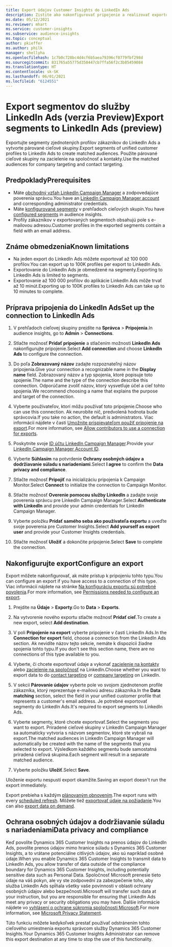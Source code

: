 ```yaml
---
title: Export údajov Customer Insights do LinkedIn Ads
description: Zistite ako nakonfigurovať pripojenie a realizovať exportovanie do LinkedIn Ads.
ms.date: 05/12/2021
ms.reviewer: mhart
ms.service: customer-insights
ms.subservice: audience-insights
ms.topic: conceptual
author: pkieffer
ms.author: philk
manager: shellyha
ms.openlocfilehash: 1c7b0c728bc4d4cf6b5aea79396cf0779fbf298d
ms.sourcegitcommit: 831765a55775d358447cb7ffa56f2c3b85459084
ms.translationtype: HT
ms.contentlocale: sk-SK
ms.lasthandoff: 06/01/2021
ms.locfileid: "6124551"
---
```

# <a name="export-segments-to-linkedin-ads-preview"></a><span data-ttu-id="7541e-103">Export segmentov do služby LinkedIn Ads (verzia Preview)</span><span class="sxs-lookup"><span data-stu-id="7541e-103">Export segments to LinkedIn Ads (preview)</span></span>

<span data-ttu-id="7541e-104">Exportujte segmenty zjednotených profilov zákazníkov do LinkedIn Ads a vytvorte párované cieľové skupiny.</span><span class="sxs-lookup"><span data-stu-id="7541e-104">Export segments of unified customer profiles to LinkedIn Ads to create matched audiences.</span></span> <span data-ttu-id="7541e-105">Použite párované cieľové skupiny na zacielenie na spoločnosť a kontakty.</span><span class="sxs-lookup"><span data-stu-id="7541e-105">Use the matched audiences for company targeting and contact targeting.</span></span>

## <a name="prerequisites"></a><span data-ttu-id="7541e-106">Predpoklady</span><span class="sxs-lookup"><span data-stu-id="7541e-106">Prerequisites</span></span>

-   <span data-ttu-id="7541e-107">Máte [obchodný vzťah LinkedIn Campaign Manager](https://business.linkedin.com/marketing-solutions/ads) a zodpovedajúce poverenia správcu.</span><span class="sxs-lookup"><span data-stu-id="7541e-107">You have an [LinkedIn Campaign Manager account](https://business.linkedin.com/marketing-solutions/ads) and corresponding administrator credentials.</span></span>
-   <span data-ttu-id="7541e-108">Máte [konfigurované segmenty](segments.md) v prehľadoch cieľových skupín.</span><span class="sxs-lookup"><span data-stu-id="7541e-108">You have [configured segments](segments.md) in audience insights.</span></span>
-   <span data-ttu-id="7541e-109">Profily zákazníkov v exportovaných segmentoch obsahujú pole s e-mailovou adresou.</span><span class="sxs-lookup"><span data-stu-id="7541e-109">Customer profiles in the exported segments contain a field with an email address.</span></span>

## <a name="known-limitations"></a><span data-ttu-id="7541e-110">Známe obmedzenia</span><span class="sxs-lookup"><span data-stu-id="7541e-110">Known limitations</span></span>

- <span data-ttu-id="7541e-111">Na jeden export do LinkedIn Ads môžete exportovať až 100 000 profilov.</span><span class="sxs-lookup"><span data-stu-id="7541e-111">You can export up to 100K profiles per export to LinkedIn Ads.</span></span>
- <span data-ttu-id="7541e-112">Exportovanie do LinkedIn Ads je obmedzené na segmenty.</span><span class="sxs-lookup"><span data-stu-id="7541e-112">Exporting to LinkedIn Ads is limited to segments.</span></span>
- <span data-ttu-id="7541e-113">Exportovanie až 100 000 profilov do aplikácie LinkedIn Ads môže trvať až 10 minút.</span><span class="sxs-lookup"><span data-stu-id="7541e-113">Exporting up to 100K profiles to LinkedIn Ads can take up to 10 minutes to complete.</span></span> 

## <a name="set-up-the-connection-to-linkedin-ads"></a><span data-ttu-id="7541e-114">Príprava pripojenia do LinkedIn Ads</span><span class="sxs-lookup"><span data-stu-id="7541e-114">Set up the connection to LinkedIn Ads</span></span>

1. <span data-ttu-id="7541e-115">V prehľadoch cieľovej skupiny prejdite na **Správca** > **Pripojenia**.</span><span class="sxs-lookup"><span data-stu-id="7541e-115">In audience insights, go to **Admin** > **Connections**.</span></span>

1. <span data-ttu-id="7541e-116">Stlačte možnosť **Pridať pripojenie** a stlačením možnosti **LinkedIn Ads** nakonfigurujte pripojenie.</span><span class="sxs-lookup"><span data-stu-id="7541e-116">Select **Add connection** and choose **LinkedIn Ads** to configure the connection.</span></span>

1. <span data-ttu-id="7541e-117">Do poľa **Zobrazovaný názov** zadajte rozpoznateľný názov pripojenia.</span><span class="sxs-lookup"><span data-stu-id="7541e-117">Give your connection a recognizable name in the **Display name** field.</span></span> <span data-ttu-id="7541e-118">Zobrazovaný názov a typ spojenia, ktoré popisuje toto spojenie.</span><span class="sxs-lookup"><span data-stu-id="7541e-118">The name and the type of the connection describe this connection.</span></span> <span data-ttu-id="7541e-119">Odporúčame zvoliť názov, ktorý vysvetľuje účel a cieľ tohto spojenia.</span><span class="sxs-lookup"><span data-stu-id="7541e-119">We recommend choosing a name that explains the purpose and target of the connection.</span></span>

1. <span data-ttu-id="7541e-120">Vyberte používateľov, ktorí môžu používať toto pripojenie.</span><span class="sxs-lookup"><span data-stu-id="7541e-120">Choose who can use this connection.</span></span> <span data-ttu-id="7541e-121">Ak neurobíte nič, predvolená hodnota bude správcovia.</span><span class="sxs-lookup"><span data-stu-id="7541e-121">If you take no action, the default is administrators.</span></span> <span data-ttu-id="7541e-122">Viac informácií nájdete v časti [Umožnite prispievateľom použiť pripojenie na export](connections.md#allow-contributors-to-use-a-connection-for-exports).</span><span class="sxs-lookup"><span data-stu-id="7541e-122">For more information, see [Allow contributors to use a connection for exports](connections.md#allow-contributors-to-use-a-connection-for-exports).</span></span>

1. <span data-ttu-id="7541e-123">Poskytnite svoje [ID účtu LinkedIn Campaign Manager](https://www.linkedin.com/help/lms/answer/a424270).</span><span class="sxs-lookup"><span data-stu-id="7541e-123">Provide your [LinkedIn Campaign Manager Account ID](https://www.linkedin.com/help/lms/answer/a424270).</span></span>

1. <span data-ttu-id="7541e-124">Vyberte **Súhlasím** na potvrdenie **Ochrany osobných údajov a dodržiavanie súladu s nariadeniami**.</span><span class="sxs-lookup"><span data-stu-id="7541e-124">Select **I agree** to confirm the **Data privacy and compliance**.</span></span>

1. <span data-ttu-id="7541e-125">Stlačte možnosť **Pripojiť** na inicializáciu pripojenia k Campaign Monitor.</span><span class="sxs-lookup"><span data-stu-id="7541e-125">Select **Connect** to initialize the connection to Campaign Monitor.</span></span>

1. <span data-ttu-id="7541e-126">Stlačte možnosť **Overenie pomocou služby LinkedIn** a zadajte svoje poverenia správcu pre LinkedIn Campaign Manager.</span><span class="sxs-lookup"><span data-stu-id="7541e-126">Select **Authenticate with LinkedIn** and provide your admin credentials for LinkedIn Campaign Manager.</span></span>

1. <span data-ttu-id="7541e-127">Vyberte položku **Pridať samého seba ako používateľa exportu** a uveďte svoje poverenia pre Customer Insights.</span><span class="sxs-lookup"><span data-stu-id="7541e-127">Select **Add yourself as export user** and provide your Customer Insights credentials.</span></span>

1. <span data-ttu-id="7541e-128">Stlačte možnosť **Uložiť** a dokončite pripojenie.</span><span class="sxs-lookup"><span data-stu-id="7541e-128">Select **Save** to complete the connection.</span></span>

## <a name="configure-an-export"></a><span data-ttu-id="7541e-129">Nakonfigurujte export</span><span class="sxs-lookup"><span data-stu-id="7541e-129">Configure an export</span></span>

<span data-ttu-id="7541e-130">Export môžete nakonfigurovať, ak máte prístup k pripojeniu tohto typu.</span><span class="sxs-lookup"><span data-stu-id="7541e-130">You can configure an export if you have access to a connection of this type.</span></span> <span data-ttu-id="7541e-131">Viac informácií nájdete na stránke [Na konfiguráciu exportu sú potrebné povolenia](export-destinations.md#set-up-a-new-export).</span><span class="sxs-lookup"><span data-stu-id="7541e-131">For more information, see [Permissions needed to configure an export](export-destinations.md#set-up-a-new-export).</span></span>

1. <span data-ttu-id="7541e-132">Prejdite na **Údaje** > **Exporty**.</span><span class="sxs-lookup"><span data-stu-id="7541e-132">Go to **Data** > **Exports**.</span></span>

1. <span data-ttu-id="7541e-133">Na vytvorenie nového exportu stlačte možnosť **Pridať cieľ**.</span><span class="sxs-lookup"><span data-stu-id="7541e-133">To create a new export, select **Add destination**.</span></span>

1. <span data-ttu-id="7541e-134">V poli **Pripojenie na export** vyberte pripojenie v časti LinkedIn Ads.</span><span class="sxs-lookup"><span data-stu-id="7541e-134">In the **Connection for export** field, choose a connection from the LinkedIn Ads section.</span></span> <span data-ttu-id="7541e-135">Ak nevidíte názov tejto sekcie, nemáte k dispozícii žiadne spojenia tohto typu.</span><span class="sxs-lookup"><span data-stu-id="7541e-135">If you don't see this section name, there are no connections of this type available to you.</span></span>

1. <span data-ttu-id="7541e-136">Vyberte, či chcete exportovať údaje a vykonať [zacielenie na kontakty](https://business.linkedin.com/marketing-solutions/ad-targeting/contact-targeting) alebo [zacielenie na spoločnosť](https://business.linkedin.com/marketing-solutions/ad-targeting/account-targeting) na LinkedIn.</span><span class="sxs-lookup"><span data-stu-id="7541e-136">Choose whether you want to export data to do [contact targeting](https://business.linkedin.com/marketing-solutions/ad-targeting/contact-targeting) or [company targeting](https://business.linkedin.com/marketing-solutions/ad-targeting/account-targeting) on LinkedIn.</span></span> 

1. <span data-ttu-id="7541e-137">V sekcii **Párovanie údajov** vyberte pole vo svojom zjednotenom profile zákazníka, ktorý reprezentuje e-mailovú adresu zákazníka.</span><span class="sxs-lookup"><span data-stu-id="7541e-137">In the **Data matching** section, select the field in your unified customer profile that represents a customer's email address.</span></span> <span data-ttu-id="7541e-138">Je potrebné exportovať segmenty do LinkedIn Ads.</span><span class="sxs-lookup"><span data-stu-id="7541e-138">It's required to export segments to LinkedIn Ads.</span></span>

1. <span data-ttu-id="7541e-139">Vyberte segmenty, ktoré chcete exportovať.</span><span class="sxs-lookup"><span data-stu-id="7541e-139">Select the segments you want to export.</span></span> <span data-ttu-id="7541e-140">Priradené cieľové skupiny v LinkedIn Campaign Manager sa automaticky vytvoria s názvom segmentov, ktoré ste vybrali na export.</span><span class="sxs-lookup"><span data-stu-id="7541e-140">The matched audiences in LinkedIn Campaign Manager will automatically be created with the name of the segments that you selected to export.</span></span> <span data-ttu-id="7541e-141">Výsledkom každého segmentu bude samostatná priradená cieľová skupina.</span><span class="sxs-lookup"><span data-stu-id="7541e-141">Each segment will result in a separate matched audience.</span></span> 

1. <span data-ttu-id="7541e-142">Vyberte položku **Uložiť**.</span><span class="sxs-lookup"><span data-stu-id="7541e-142">Select **Save**.</span></span>

<span data-ttu-id="7541e-143">Uloženie exportu nespustí export okamžite.</span><span class="sxs-lookup"><span data-stu-id="7541e-143">Saving an export doesn't run the export immediately.</span></span>

<span data-ttu-id="7541e-144">Export prebieha s každým [plánovaným obnovením](system.md#schedule-tab).</span><span class="sxs-lookup"><span data-stu-id="7541e-144">The export runs with every [scheduled refresh](system.md#schedule-tab).</span></span> <span data-ttu-id="7541e-145">Môžete tiež [exportovať údaje na požiadanie](export-destinations.md#run-exports-on-demand).</span><span class="sxs-lookup"><span data-stu-id="7541e-145">You can also [export data on demand](export-destinations.md#run-exports-on-demand).</span></span> 


## <a name="data-privacy-and-compliance"></a><span data-ttu-id="7541e-146">Ochrana osobných údajov a dodržiavanie súladu s nariadeniami</span><span class="sxs-lookup"><span data-stu-id="7541e-146">Data privacy and compliance</span></span>

<span data-ttu-id="7541e-147">Keď povolíte Dynamics 365 Customer Insights na prenos údajov do LinkedIn Ads, povolíte prenos údajov mimo hranice súladu s Dynamics 365 Customer Insights, a to vrátane potenciálne citlivých údajov, ako sú napríklad osobné údaje.</span><span class="sxs-lookup"><span data-stu-id="7541e-147">When you enable Dynamics 365 Customer Insights to transmit data to LinkedIn Ads, you allow transfer of data outside of the compliance boundary for Dynamics 365 Customer Insights, including potentially sensitive data such as Personal Data.</span></span> <span data-ttu-id="7541e-148">Spoločnosť Microsoft prenesie tieto údaje na váš pokyn, ale vy ste zodpovední za zabezpečenie toho, aby služba LinkedIn Ads spĺňala všetky vaše povinnosti v oblasti ochrany osobných údajov alebo bezpečnosti.</span><span class="sxs-lookup"><span data-stu-id="7541e-148">Microsoft will transfer such data at your instruction, but you are responsible for ensuring that LinkedIn Ads meet any privacy or security obligations you may have.</span></span> <span data-ttu-id="7541e-149">Ďalšie informácie nájdete vo [vyhlásení o ochrane súkromia spoločnosti Microsoft](https://go.microsoft.com/fwlink/?linkid=396732).</span><span class="sxs-lookup"><span data-stu-id="7541e-149">For more information, see [Microsoft Privacy Statement](https://go.microsoft.com/fwlink/?linkid=396732).</span></span>

<span data-ttu-id="7541e-150">Túto funkciu môžete kedykoľvek prestať používať odstránením tohto cieľového umiestnenia exportu správcom služby Dynamics 365 Customer Insights.</span><span class="sxs-lookup"><span data-stu-id="7541e-150">Your Dynamics 365 Customer Insights Administrator can remove this export destination at any time to stop the use of this functionality.</span></span>
